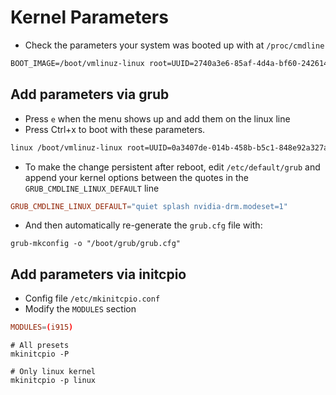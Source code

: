 # Kernel Parameters

- Check the parameters your system was booted up with at `/proc/cmdline`

```txt
BOOT_IMAGE=/boot/vmlinuz-linux root=UUID=2740a3e6-85af-4d4a-bf60-242614758599 rw loglevel=3 quiet
```

## Add parameters via grub

- Press `e` when the menu shows up and add them on the linux line
- Press Ctrl+x to boot with these parameters.

```txt
linux /boot/vmlinuz-linux root=UUID=0a3407de-014b-458b-b5c1-848e92a327a3 rw quiet splash
```

- To make the change persistent after reboot, edit `/etc/default/grub` and append your kernel options between the quotes in the `GRUB_CMDLINE_LINUX_DEFAULT` line

```conf
GRUB_CMDLINE_LINUX_DEFAULT="quiet splash nvidia-drm.modeset=1"
```

- And then automatically re-generate the `grub.cfg` file with:

```shell
grub-mkconfig -o "/boot/grub/grub.cfg"
```

## Add parameters via initcpio

- Config file `/etc/mkinitcpio.conf`
- Modify the `MODULES` section

```conf
MODULES=(i915)
```

```shell
# All presets
mkinitcpio -P

# Only linux kernel
mkinitcpio -p linux
```
